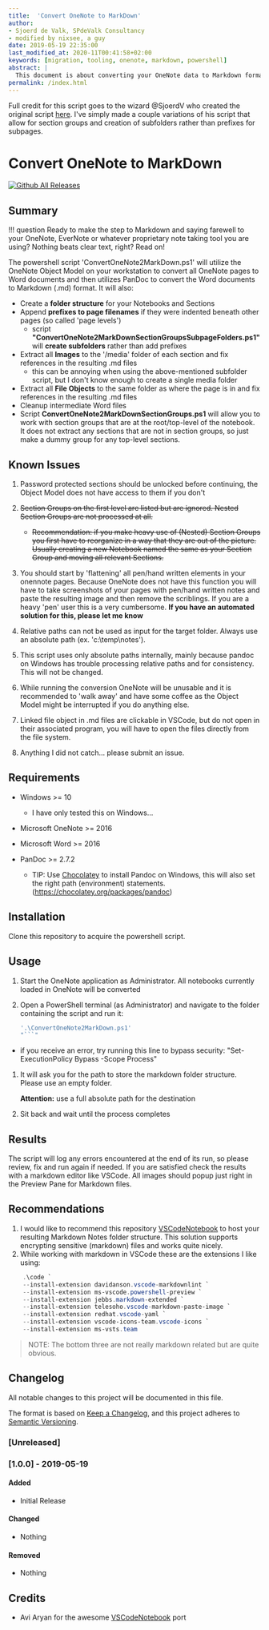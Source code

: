 ```yaml
---
title:  'Convert OneNote to MarkDown'
author:
- Sjoerd de Valk, SPdeValk Consultancy
- modified by nixsee, a guy
date: 2019-05-19 22:35:00
last_modified_at: 2020-11T00:41:58+02:00
keywords: [migration, tooling, onenote, markdown, powershell]
abstract: |
  This document is about converting your OneNote data to Markdown format.
permalink: /index.html
---
```


Full credit for this script goes to the wizard @SjoerdV who created the original script [here](https://github.com/SjoerdV/ConvertOneNote2MarkDown). I've simply made a couple variations of his script that allow for section groups and creation of subfolders rather than prefixes for subpages.

# Convert OneNote to MarkDown

[![Github All Releases](https://img.shields.io/github/downloads/SjoerdV/ConvertOneNote2MarkDown/total.svg)](https://github.com/SjoerdV/ConvertOneNote2MarkDown/releases)

## Summary

!!! question Ready to make the step to Markdown and saying farewell to your OneNote, EverNote or whatever proprietary note taking tool you are using? Nothing beats clear text, right? Read on!

The powershell script 'ConvertOneNote2MarkDown.ps1' will utilize the OneNote Object Model on your workstation to convert all OneNote pages to Word documents and then utilizes PanDoc to convert the Word documents to Markdown (.md) format. It will also:

* Create a **folder structure** for your Notebooks and Sections
* Append **prefixes to page filenames** if they were indented beneath other pages (so called 'page levels')
  * script **"ConvertOneNote2MarkDownSectionGroupsSubpageFolders.ps1"** will **create subfolders** rather than add prefixes
* Extract all **Images** to the '/media' folder of each section and fix references in the resulting .md files
  * this can be annoying when using the above-mentioned subfolder script, but I don't know enough to create a single media folder
* Extract all **File Objects** to the same folder as where the page is in and fix references in the resulting .md files
* Cleanup intermediate Word files
* Script **ConvertOneNote2MarkDownSectionGroups.ps1** will allow you to work with section groups that are at the root/top-level of the notebook. It does not extract any sections that are not in section groups, so just make a dummy group for any top-level sections.

## Known Issues

1. Password protected sections should be unlocked before continuing, the Object Model does not have access to them if you don't
1. ~~Section Groups on the first level are listed but are ignored. Nested Section Groups are not processed at all.~~
    * ~~Recommendation: if you make heavy use of (Nested) Section Groups you first have to reorganize in a way that they are out of the picture. Usually creating a new Notebook named the same as your Section Group and moving all relevant Sections.~~
    
1. You should start by 'flattening' all pen/hand written elements in your onennote pages. Because OneNote does not have this function you will have to take screenshots of your pages with pen/hand written notes and paste the resulting image and then remove the scriblings. If you are a heavy 'pen' user this is a very cumbersome. **If you have an automated solution for this, please let me know**
1. Relative paths can not be used as input for the target folder. Always use an absolute path (ex. 'c:\temp\notes').
1. This script uses only absolute paths internally, mainly because pandoc on Windows has trouble processing relative paths and for consistency. This will not be changed.
1. While running the conversion OneNote will be unusable and it is recommended to 'walk away' and have some coffee as the Object Model might be interrupted if you do anything else.
1. Linked file object in .md files are clickable in VSCode, but do not open in their associated program, you will have to open the files directly from the file system.
1. Anything I did not catch... please submit an issue.

## Requirements

* Windows >= 10

  * I have only tested this on Windows...

* Microsoft OneNote >= 2016

* Microsoft Word >= 2016

* PanDoc >= 2.7.2

  * TIP: Use [Chocolatey](https://chocolatey.org/docs/installation#install-with-powershellexe) to install Pandoc on Windows, this will also set the right path (environment) statements. (https://chocolatey.org/packages/pandoc)
    

## Installation

Clone this repository to acquire the powershell script.

## Usage

1. Start the OneNote application as Administrator. All notebooks currently loaded in OneNote will be converted
1. Open a PowerShell terminal (as Administrator) and navigate to the folder containing the script and run it:

    ```powershell
    '.\ConvertOneNote2MarkDown.ps1'
    "```"
    
* if you receive an error, try running this line to bypass security:
     "Set-ExecutionPolicy Bypass -Scope Process"

1. It will ask you for the path to store the markdown folder structure. Please use an empty folder.

    **Attention:** use a full absolute path for the destination

1. Sit back and wait until the process completes

## Results

The script will log any errors encountered at the end of its run, so please review, fix and run again if needed.
If you are satisfied check the results with a markdown editor like VSCode. All images should popup just right in the Preview Pane for Markdown files.

## Recommendations

1. I would like to recommend this repository [VSCodeNotebook](https://github.com/aviaryan/VSCodeNotebook) to host your resulting Markdown Notes folder structure. This solution supports encrypting sensitive (markdown) files and works quite nicely.
1. While working with markdown in VSCode these are the extensions I like using:

```powershell
    .\code `
    --install-extension davidanson.vscode-markdownlint `
    --install-extension ms-vscode.powershell-preview `
    --install-extension jebbs.markdown-extended `
    --install-extension telesoho.vscode-markdown-paste-image `
    --install-extension redhat.vscode-yaml `
    --install-extension vscode-icons-team.vscode-icons `
    --install-extension ms-vsts.team
```

> NOTE: The bottom three are not really markdown related but are quite obvious.

## Changelog

All notable changes to this project will be documented in this file.

The format is based on [Keep a Changelog](https://keepachangelog.com/en/1.0.0/),
and this project adheres to [Semantic Versioning](https://semver.org/spec/v2.0.0.html).

### [Unreleased]

### [1.0.0] - 2019-05-19

#### Added

* Initial Release

#### Changed

* Nothing

#### Removed

* Nothing

## Credits

* Avi Aryan for the awesome [VSCodeNotebook](https://github.com/aviaryan/VSCodeNotebook) port
